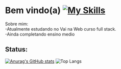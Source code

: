 # Bem vindo(a) [![My Skills](https://skillicons.dev/icons?i=github)](https://skillicons.dev)

Sobre mim:  
-Atualmente estudando no Vai na Web curso full stack.   
-Ainda completando ensino medio   

 ## Status:   

[![Anurag's GitHub stats](https://github-readme-stats.vercel.app/api?username=LuisOtavioD&theme=nightowl&show_icons=true)](https://github.com/anuraghazra/github-readme-stats)
![Top Langs](https://github-readme-stats.vercel.app/api/top-langs/?username=LuisOtavioD&layout=compact&theme=nightowl)



<!--
**LuisOtavioD/LuisOtavioD** is a ✨ _special_ ✨ repository because its `README.md` (this file) appears on your GitHub profile.

Here are some ideas to get you started:

- 🔭 I’m currently working on ...
- 🌱 I’m currently learning ...
- 👯 I’m looking to collaborate on ...
- 🤔 I’m looking for help with ...
- 💬 Ask me about ...
- 📫 How to reach me: ...
- 😄 Pronouns: ...
- ⚡ Fun fact: ...
-->
